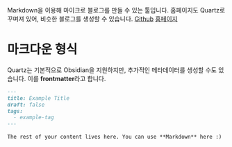 Markdown을 이용해 마이크로 블로그를 만들 수 있는 툴입니다. 홈페이지도 Quartz로 꾸며져 있어, 비슷한 블로그를 생성할 수 있습니다.
[Github](https://github.com/jackyzha0/quartz) [홈페이지](https://quartz.jzhao.xyz/)

# 마크다운 형식
Quartz는 기본적으로 Obsidian을 지원하지만, 추가적인 메타데이터를 생성할 수도 있습니다. 이를 **frontmatter**라고 합니다.
```Markdown
---
title: Example Title
draft: false
tags:
  - example-tag
---
 
The rest of your content lives here. You can use **Markdown** here :)
```
